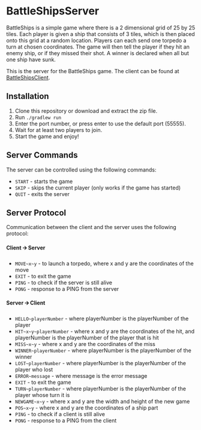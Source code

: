 # BattleShipsServer

BattleShips is a simple game where there is a 2 dimensional grid of 25 by 25 tiles. Each player is given a ship that consists of 3 tiles, which is then placed onto this grid at a random location. Players can each send one torpedo a turn at chosen coordinates. The game will then tell the player if they hit an enemy ship, or if they missed their shot. A winner is declared when all but one ship have sunk.

This is the server for the BattleShips game. The client can be found at [BattleShipsClient](https://github.com/gerwintrip/BattleShipsClient).

## Installation

1. Clone this repository or download and extract the zip file.
2. Run `./gradlew run`
3. Enter the port number, or press enter to use the default port (55555).
4. Wait for at least two players to join.
5. Start the game and enjoy!

## Server Commands

The server can be controlled using the following commands:

* `START` - starts the game
* `SKIP` - skips the current player (only works if the game has started)
* `QUIT` - exits the server

## Server Protocol

Communication between the client and the server uses the following protocol:

#### Client 🡪 Server

* `MOVE~x~y` - to launch a torpedo, where x and y are the coordinates of the move
* `EXIT` - to exit the game
* `PING` - to check if the server is still alive
* `PONG` - response to a PING from the server

#### Server 🡪 Client

* `HELLO~playerNumber` - where playerNumber is the playerNumber of the player
* `HIT~x~y~playerNumber` - where x and y are the coordinates of the hit, and playerNumber is the playerNumber of the player that is hit
* `MISS~x~y` - where x and y are the coordinates of the miss
* `WINNER~playerNumber` - where playerNumber is the playerNumber of the winner
* `LOST~playerNumber` - where playerNumber is the playerNumber of the player who lost
* `ERROR~message` - where message is the error message
* `EXIT` - to exit the game
* `TURN~playerNumber` - where playerNumber is the playerNumber of the player whose turn it is
* `NEWGAME~x~y` - where x and y are the width and height of the new game
* `POS~x~y` - where x and y are the coordinates of a ship part
* `PING` - to check if a client is still alive
* `PONG` - response to a PING from the client
